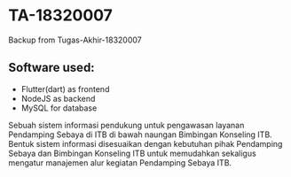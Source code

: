 # TA-18320007
 Backup from Tugas-Akhir-18320007

## Software used:
- Flutter(dart) as frontend
- NodeJS as backend
- MySQL for database

Sebuah sistem informasi pendukung untuk pengawasan layanan Pendamping Sebaya di ITB di bawah naungan Bimbingan Konseling ITB.
Bentuk sistem informasi disesuaikan dengan kebutuhan pihak Pendamping Sebaya dan Bimbingan Konseling ITB untuk memudahkan sekaligus mengatur manajemen alur kegiatan Pendamping Sebaya ITB.
